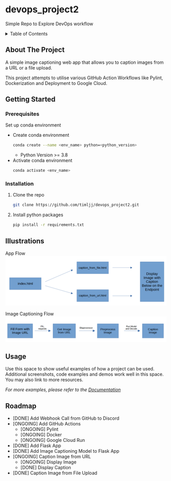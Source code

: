 # devops_project2
Simple Repo to Explore DevOps workflow


<!-- Improved compatibility of back to top link: See: https://github.com/othneildrew/Best-README-Template/pull/73 -->


<!-- PROJECT SHIELDS -->
<!--
*** I'm using markdown "reference style" links for readability.
*** Reference links are enclosed in brackets [ ] instead of parentheses ( ).
*** See the bottom of this document for the declaration of the reference variables
*** for contributors-url, forks-url, etc. This is an optional, concise syntax you may use.
*** https://www.markdownguide.org/basic-syntax/#reference-style-links
-->


<!-- TABLE OF CONTENTS -->
<details>
  <summary>Table of Contents</summary>
  <ol>
    <li>
      <a href="#about-the-project">About The Project</a>
    </li>
    <li>
      <a href="#getting-started">Getting Started</a>
      <ul>
        <li><a href="#prerequisites">Prerequisites</a></li>
        <li><a href="#installation">Installation</a></li>
      </ul>
    </li>
    <li><a href="#usage">Usage</a></li>
    <li><a href="#roadmap">Roadmap</a></li>
  </ol>
</details>



<!-- ABOUT THE PROJECT -->
## About The Project


A simple image captioning web app that allows you to caption images from a URL or a file upload. 

This project attempts to utilise various GitHub Action Workflows like Pylint, Dockerization and Deployment to Google Cloud.



<!-- GETTING STARTED -->
## Getting Started

### Prerequisites

Set up conda environment
* Create conda environment
  ```sh
  conda create --name <env_name> python=<python_version>
  ```
  * Python Version >= 3.8
* Activate conda environment
  ```sh
  conda activate <env_name>
  ```

### Installation

1. Clone the repo
   ```sh
   git clone https://github.com/timljj/devops_project2.git
   ```
3. Install python packages
   ```sh
   pip install -r requirements.txt
   ```

<!-- Diagrams to Illustrate How the App Works -->
## Illustrations

App Flow
![image info](https://github.com/timljj/devops_project2/blob/main/static/app_flow.PNG)

Image Captioning Flow
![image info](https://github.com/timljj/devops_project2/blob/main/static/image_captioning_flow.PNG)

<!-- USAGE EXAMPLES -->
## Usage


Use this space to show useful examples of how a project can be used. Additional screenshots, code examples and demos work well in this space. You may also link to more resources.

_For more examples, please refer to the [Documentation](https://example.com)_


<!-- ROADMAP -->
## Roadmap

- [DONE] Add Webhook Call from GitHub to Discord 
- [ONGOING] Add GitHub Actions
    - [ONGOING] Pylint
    - [ONGOING] Docker
    - [ONGOING] Google Cloud Run
- [DONE] Add Flask App
- [DONE] Add Image Captioning Model to Flask App
- [ONGOING] Caption Image from URL
  - [ONGOING] Display Image
  - [DONE] Display Caption
- [DONE] Caption Image from File Upload
